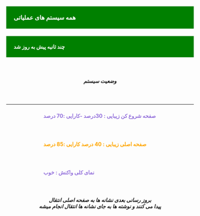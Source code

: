 
<h3 style="background-color:#008000; color:#FFFFFF; -webkit-touch-callout: none;     -webkit-user-select: none;  -moz-user-select: none;  -ms-user-select: none;user-select: none;padding:20px 20px; ">همه سیستم های عملیاتی</h3>

<h4 style="background-color:#008000; color:#FFFFFF; -webkit-touch-callout: none;     -webkit-user-select: none;  -moz-user-select: none;  -ms-user-select: none;user-select: none; padding:20px 20px;">چند ثانیه پیش به روز شد</h4>

<br>
<center> 
<h5>وضعیت سیستم</h5>
</center>
<br>
<hr>

<h4 style="color:#9370DB; -webkit-touch-callout: none;     -webkit-user-select: none;  -moz-user-select: none;  -ms-user-select: none;user-select: none; padding:2px 100px;">صفحه شروع کن زیبایی : 30درصد -کارایی :70 درصد </h4>
<br>
<h4 style="  color:#FFA500; -webkit-touch-callout: none;     -webkit-user-select: none;  -moz-user-select: none;  -ms-user-select: none;user-select: none; padding:2px 100px;">صفحه اصلی زیبایی : 40 درصد کارایی :85 درصد </h4>
<br>
<h4 style="  color:#9370DB; -webkit-touch-callout: none;     -webkit-user-select: none;  -moz-user-select: none;  -ms-user-select: none;user-select: none; padding:2px 100px;">نمای کلی واکنش : خوب </h4>
<br>
<center> 
<h5>بروز رسانی بعدی نشانه ها به صفحه اصلی انتقال <br> پیدا می کنند و نوشته ها به جای نشانه ها انتقال انجام میشه</h5>
</center>
